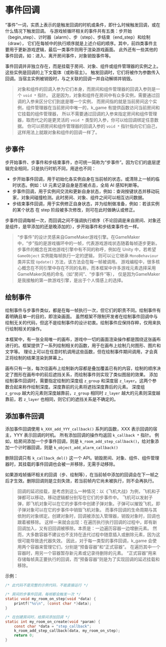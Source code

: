 # 事件回调

“事件”一词，实质上表示的是触发回调的时机或条件，即什么时候触发回调，或在什么情况下触发回调。
与游戏帧循环相关的事件共有五类：步开始（begin_step）、计时器（alarm）、步（step）、步结束（end_step）和绘制（draw），
它们在每帧中的执行顺序就是上述介绍的顺序。其中，前四类事件主要用于更新游戏逻辑，最后一类事件则用于渲染游戏画面。
此外还有一些其他的事件回调，如：进入、离开房间事件，对象销毁事件等。

事件回调并非独立存在，而是挂载于房间、对象、组件或组件管理器的实例之上。这些实例是回调的上下文载体（或称宿主）。
触发回调时，它们将被作为参数传入回调。当宿主实例被销毁时，与之关联的回调一并自动解绑并销毁。

> 对象和组件的回调入参为它们本身，而房间和组件管理器的回调入参则是一个 `void *` 指针。
> 这是因为，对象和组件在房间中有众多实例，需要通过回调的入参来区分它们到底是哪一个实例，
> 而房间指的就是当前房间这个实例，组件管理器在当前房间中唯一的，k_game 有提供函数访问当前房间和它挂载的组件管理器，
> 所以不需要通过回调的入参来指定房间和组件管理器，取而代之的是更灵活的 `void *` 类型的入参，你可以给回调绑定任意数据。
> 你可以把房间和组件管理器的回调入参的 `void *` 指针指向它们自己，这样用法上就跟对象和组件的回调一样了。

## 步事件

步开始事件、步事件和步结束事件，亦可统一简称为“步事件”。因为它们的底层逻辑完全相同，只是执行时机不同，用途也不同：
- 步开始事件回调，用于初始化各实例自身在当前帧的状态，或清除上一帧的临时状态。例如：UI 元素记录自身是否被点击，全局 AI 感知判断等。
- 步事件回调，用于实例间交流和更新自身状态，例如：查询按键状态并移动玩家，对象间碰撞检测。此时房间、对象、组件之间可以相互访问数据。
- 步结束事件回调，用于实例修正自身状态，并为绘制做准备，例如：若该实例的某个状态 在 step 阶段被多次修改，则可在此时做确认或修正。

步事件回调每帧一次，而回调之间不强调执行顺序（不论回调是来自房间、对象还是组件，是早添加的还是晚添加的），步开始事件和步结束事件也一样。

> “步事件”的设计灵感来自GameMaker游戏引擎。在GameMaker中，“步”指的是游戏循环中的一帧，代表游戏游戏状态随着每帧逐步更新。
> 步事件的概念在其他游戏引擎中有不同的称呼，例如在 Unity 中，若希望 `GameObject` 实例能每帧执行一定的逻辑，
> 则可以让它继承 `MonoBehaviour` 类并实现 `Update()` 方法，该方法会在每一帧被调用。
> 游戏编程中，很多核心概念在不同引擎中存在不同的名称，而本框架中许多游戏元素选择采用GameMaker风格的命名（如“房间”、“步事件”等），
> 仅是因为GameMaker是我接触的第一款游戏引擎，是出于个人情感上的选择。
 
## 绘制事件

绘制事件与步事件类似，都是在每一帧执行一次，但它们的职责不同。绘制事件有着明确且单一的目的，即渲染画面。
虽然框架不限制开发者在绘制事件回调中与绘制无关的代码，但这不是绘制事件的设计初衷。绘制事件应保持存粹，仅用来执行绘制相关的操作。

本框架中，有一张全局唯一的画布，游戏中一切的画面渲染操作都是围绕这张画布进行的。框架提供了一系列绘制相关的函数，用于在画布上绘制几何图形、图片和文字等。
理论上可以在任意时机调用这些函数，但在绘制事件期间调用，才会真正将绘制的结果渲染到屏幕上。

画布只有一张，每次往画布上绘制新内容都是叠加覆盖已有的内容，绘制的顺序决定了图形在画布中的前后遮挡关系，而绘制事件则实现了类似图层的效果。
添加绘制事件回调时，需要指定绘制的深度组 `z_group` 和深度层 `z_layer`。这两个参数合起来称作绘制深度。深度靠前的元素将遮挡深度靠后的元素。
深度组 `z_group` 越大的元素则深度越靠前，`z_group` 相同时 `z_layer` 越大的元素则深度越靠前，若 `z_layer` 也相同，则它们的遮挡关系是不确定的。

## 添加事件回调

添加事件回调使用 `k_XXX_add_YYY_callback()` 系列的函数，XXX 表示回调的宿主，YYY 表示回调的时机。
所有添加回调的操作均返回 `k_callback *` 指针。
例如，给房间添加一个步事件回调，则是 `k_room_add_step_callback()`，给对象添加一个计时器回调，则是 `k_object_add_alarm_callback()`

删除回调只有 `k_callback_del()` 这一个 API。销毁房间、对象、组件、组件管理器时，其挂载的事件回调也会被一并移除，无需手动移除。

如果游戏帧循环相关的回调（步、绘制等），在当前帧中添加的回调会在下一帧之后才生效。删除回调则是立刻失效，若当前帧内它尚未被执行，则不会再执行。

> 回调的延迟挂载，是考虑到这么一种情况：以《飞机大战》为例，飞机和子弹都可以移动，移动逻辑都分别写在它们的步事件中。
> 飞机可以发射子弹，即飞机对象可以在它的步事件中创建子弹对象。子弹可以摧毁飞机，即子弹对象可以在它的步事件中销毁飞机对象。
> 而事件回调的生命周期与其依附的对象绑定。创建对象时，回调被添加入管理器，销毁对象时，回调也跟着被移除。
> 这样一来就会出现：在遍历执行执行回调的过程中，即有新回调加入，又有旧回调被移除。本质是：一边遍历容器一边增删元素。
> 然而，大多数容器不建议也不支持在迭代过程中随意插入或删除元素，因为这很可能导致迭代器失效。
> 因此，对于每一类型的事件回调，k_game 会使用两个容器来管理它们，分别是“预备容器”和“正式容器”。
> 在遍历其中一个容器时，用另一个容器暂存新元素或记录待删除的元素。
> “正式容器”用来存储每帧真正要执行的回调，而“预备容器”则是为了实现回调的延迟挂载和移除。

示例：
```C
/* 此代码不是完整的示例代码，不能直接运行 */

/* 房间的步事件回调，每帧都会触发一次 */
static void my_room_on_step(void *data) {
    printf("%s\n", (const char *)data);
}

/* 在创建房间时，给房间添加回调 */
static int my_room_on_create(void *param) {
    const char *data = "step_callback";
    k_room_add_step_callback(data, my_room_on_step);
    return 0;
}
```

